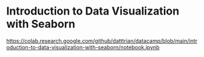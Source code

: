 # Introduction to Data Visualization with Seaborn

https://colab.research.google.com/github/datttrian/datacamp/blob/main/introduction-to-data-visualization-with-seaborn/notebook.ipynb
